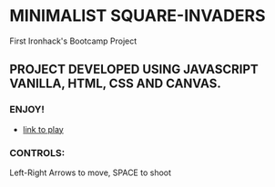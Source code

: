 #  MINIMALIST SQUARE-INVADERS
First Ironhack's Bootcamp Project

## PROJECT DEVELOPED USING JAVASCRIPT VANILLA, HTML, CSS AND CANVAS.

### ENJOY!

* [link to play](https://vladickweb.github.io/minimalist-space-invaders/)

### CONTROLS:
Left-Right Arrows to move, SPACE  to shoot
